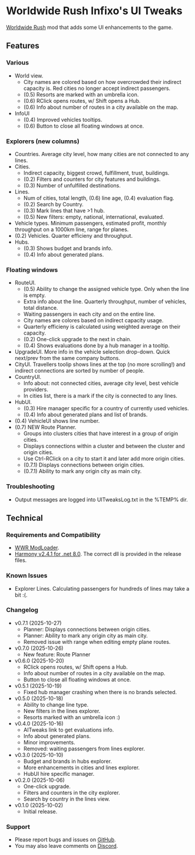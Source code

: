 # Worldwide Rush Infixo's UI Tweaks
[Worldwide Rush](https://store.steampowered.com/app/3325500/Worldwide_Rush/) mod that adds some UI enhancements to the game.

## Features

### Various
- World view.
  - City names are colored based on how overcrowded their indirect capacity is. Red cities no longer accept indirect passengers.
  - (0.5) Resorts are marked with an umbrella icon.
  - (0.6) RClick opens routes, w/ Shift opens a Hub.
  - (0.6) Info about number of routes in a city available on the map.
- InfoUI
  - (0.4) Improved vehicles tooltips.
  - (0.6) Button to close all floating windows at once.

### Explorers (new columns)
- Countries. Average city level, how many cities are not connected to any lines.
- Cities.
  - Indirect capacity, biggest crowd, fulfillment, trust, buildings.
  - (0.2) Filters and counters for city features and buildings.
  - (0.3) Number of unfulfilled destinations.
- Lines.
  - Num of cities, total length, (0.6) line age, (0.4) evaluation flag.
  - (0.2) Search by Country.
  - (0.3) Mark lines that have >1 hub.
  - (0.5) New filters: empty, national, international, evaluated.
- Vehicle types. Minimum passengers, estimated profit, monthly throughput on a 1000km line, range for planes.
- (0.2) Vehicles. Quarter efficieny and throughput.
- Hubs. 
  - (0.3) Shows budget and brands info.
  - (0.4) Info about generated plans.

### Floating windows
- RouteUI.
  - (0.5) Ability to change the assigned vehicle type. Only when the line is empty.
  - Extra info about the line. Quarterly throughput, number of vehicles, total distance.
  - Waiting passengers in each city and on the entire line.
  - City names are colores based on indirect capacity usage.
  - Quarterly efficieny is calculated using weighted average on their capacity.
  - (0.2) One-click upgrade to the next in chain.
  - (0.4) Shows evaluations done by a hub manager in a tooltip.
- UpgradeUI. More info in the vehicle selection drop-down. Quick next/prev from the same company buttons.
- CityUI. Travellers toolip shows lines at the top (no more scrolling!) and indirect connections are sorted by number of people.
- CountryUI.
  - Info about: not connected cities, average city level, best vehicle providers.
  - In cities list, there is a mark if the city is connected to any lines.
- HubUI.
  - (0.3) Hire manager specific for a country of currently used vehicles. 
  - (0.4) Info about generated plans and list of brands.
- (0.4) VehicleUI shows line number.
- (0.7) NEW Route Planner.
  - Groups into clusters cities that have interest in a group of origin cities.
  - Displays connections within a cluster and between the cluster and origin cities.
  - Use Ctrl-RClick on a city to start it and later add more origin cities.
  - (0.7.1) Displays connections between origin cities.
  - (0.7.1) Ability to mark any origin city as main city.

### Troubleshooting
- Output messages are logged into UITweaksLog.txt in the %TEMP% dir.

## Technical

### Requirements and Compatibility
- [WWR ModLoader](https://github.com/Infixo/WWR-ModLoader).
- [Harmony v2.4.1 for .net 8.0](https://github.com/pardeike/Harmony/releases/tag/v2.4.1.0). The correct dll is provided in the release files.

### Known Issues
- Explorer Lines. Calculating passengers for hundreds of lines may take a bit :(.

### Changelog
- v0.7.1 (2025-10-27)
  - Planner: Displays connections between origin cities.
  - Planner: Ability to mark any origin city as main city.
  - Removed issue with range when editing empty plane routes.
- v0.7.0 (2025-10-26)
  - New feature: Route Planner
- v0.6.0 (2025-10-20)
  - RClick opens routes, w/ Shift opens a Hub.
  - Info about number of routes in a city available on the map.
  - Button to close all floating windows at once.
- v0.5.1 (2025-10-19)
  - Fixed hub manager crashing when there is no brands selected.
- v0.5.0 (2025-10-18)
  - Ability to change line type.
  - New filters in the lines explorer.
  - Resorts marked with an umbrella icon :)
- v0.4.0 (2025-10-16)
  - AITweaks link to get evaluations info.
  - Info about generated plans.
  - Minor improvements.
  - Removed: waiting passengers from lines explorer.
- v0.3.0 (2025-10-10)
  - Budget and brands in hubs explorer.
  - More enhancements in cities and lines explorer.
  - HubUI hire specific manager.
- v0.2.0 (2025-10-06)
  - One-click upgrade.
  - Filters and counters in the city explorer.
  - Search by country in the lines view.
- v0.1.0 (2025-10-02)
  - Initial release.

### Support
- Please report bugs and issues on [GitHub](https://github.com/Infixo/WWR-UITweaks).
- You may also leave comments on [Discord](https://discord.com/channels/1342565384066170964/1421898965556920342).
